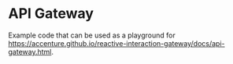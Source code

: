 # API Gateway

Example code that can be used as a playground for https://accenture.github.io/reactive-interaction-gateway/docs/api-gateway.html.
